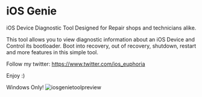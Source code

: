 # iOS Genie
iOS Device Diagnostic Tool Designed for Repair shops and technicians alike.

This tool allows you to view diagnostic information about an iOS Device and Control its bootloader. Boot into recovery, out of recovery, shutdown, restart and more features in this simple tool.

Follow my twitter: https://www.twitter.com/ios_euphoria

Enjoy :)

Windows Only!
![iosgenietoolpreview](https://user-images.githubusercontent.com/45308326/204670046-424e89c8-8ca6-4b25-a6be-835935d65b8c.PNG)
